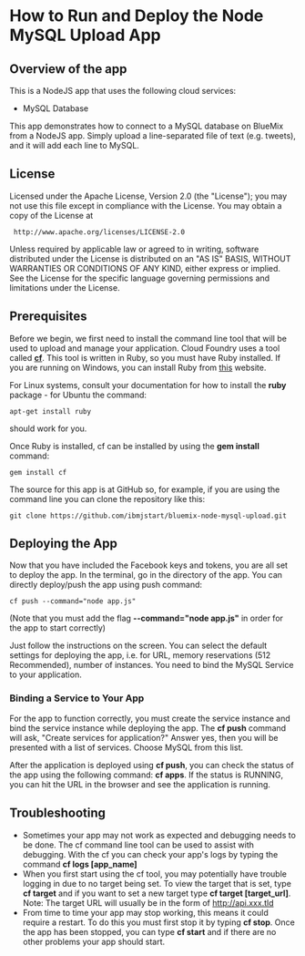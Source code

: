 # How to Run and Deploy the Node MySQL Upload App #

## Overview of the app ##

This is a NodeJS app that uses the following cloud services:

-   MySQL Database

This app demonstrates how to connect to a MySQL database on BlueMix from a NodeJS app. 
Simply upload a line-separated file of text (e.g. tweets), and it will add each line to MySQL.

## License ##
Licensed under the Apache License, Version 2.0 (the "License"); you may not use this file except in compliance with the License. You may obtain a copy of the License at

     http://www.apache.org/licenses/LICENSE-2.0

Unless required by applicable law or agreed to in writing, software distributed under the License is distributed on an "AS IS" BASIS, WITHOUT WARRANTIES OR CONDITIONS OF ANY KIND, either express or implied. See the License for the specific language governing permissions and limitations under the License.

## Prerequisites ##

Before we begin, we first need to install the command line tool that will be used to upload and manage your application. Cloud Foundry uses a tool called [**cf**](https://github.com/cloudfoundry/cf). This tool is written in Ruby, so you must have Ruby installed. If you are running on Windows, you can install Ruby from [this](http://rubyinstaller.org/downloads/) website. 

For Linux systems, consult your documentation for how to install the **ruby** package - for Ubuntu the command:

	apt-get install ruby 

should work for you.

Once Ruby is installed, cf can be installed by using the **gem install** command:
        
	gem install cf

The source for this app is at GitHub so, for example, if you are using the command line you can clone the repository like this:

	git clone https://github.com/ibmjstart/bluemix-node-mysql-upload.git

## Deploying the App ##

Now that you have included the Facebook keys and tokens, you are all set to deploy the app. In the terminal, go in the directory of the app. You can directly deploy/push the app using push command:

	cf push --command="node app.js"

(Note that you must add the flag **--command="node app.js"** in order for the app to start correctly)

Just follow the instructions on the screen. You can select the default settings for deploying the app, i.e. for URL, memory reservations (512 Recommended), number of instances. You need to bind the MySQL Service to your application. 

### Binding a Service to Your App ###

For the app to function correctly, you must create the service instance and bind the service instance while deploying the app. The **cf push** command will ask, "Create services for application?" Answer yes, then you will be presented with a list of services. Choose MySQL from this list.

After the application is deployed using **cf push**, you can check the status of the app using the following command: **cf apps**. If the status is RUNNING, you can hit the URL in the browser and see the application is running.


## Troubleshooting ##
-   Sometimes your app may not work as expected and debugging needs to be done. The cf command line tool can be used to assist with debugging. With the cf you can check your app's logs by typing the command **cf logs [app_name]** 
-   When you first start using the cf tool, you may potentially have trouble logging in due to no target being set. To view the target that is set, type **cf target** and if you want to set a new target type **cf target [target_url]**. Note: The target URL will usually be in the form of http://api.xxx.tld
-   From time to time your app may stop working, this means it could require a restart. To do this you must first stop it by typing **cf stop**. Once the app has been stopped, you can type **cf start** and if there are no other problems your app should start. 
